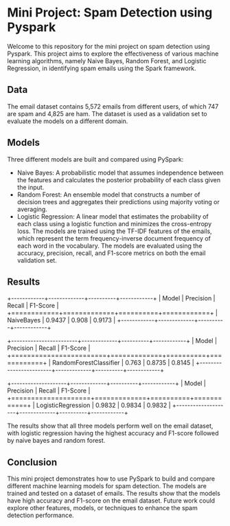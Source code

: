 # Mini Project: Spam Detection using Pyspark
Welcome to this repository for the mini project on spam detection using Pyspark. This project aims to explore the effectiveness of various machine learning algorithms, namely Naive Bayes, Random Forest, and Logistic Regression, in identifying spam emails using the Spark framework.
## Data
The email dataset contains 5,572 emails from different users, of which 747 are spam and 4,825 are ham. The dataset is used as a validation set to evaluate the models on a different domain.
## Models
Three different models are built and compared using PySpark:

* Naive Bayes: A probabilistic model that assumes independence between the features and calculates the posterior probability of each class given the input.
* Random Forest: An ensemble model that constructs a number of decision trees and aggregates their predictions using majority voting or averaging.
* Logistic Regression: A linear model that estimates the probability of each class using a logistic function and minimizes the cross-entropy loss.
The models are trained using the TF-IDF features of the emails, which represent the term frequency-inverse document frequency of each word in the vocabulary. The models are evaluated using the accuracy, precision, recall, and F1-score metrics on both the email validation set.
## Results
+------------+-------------+----------+------------+
| Model      |   Precision |   Recall |   F1-Score |
+============+=============+==========+============+
| NaiveBayes |      0.9437 |    0.908 |     0.9173 |
+------------+-------------+----------+------------+

+------------------------+-------------+----------+------------+
| Model                  |   Precision |   Recall |   F1-Score |
+========================+=============+==========+============+
| RandomForestClassifier |       0.763 |   0.8735 |     0.8145 |
+------------------------+-------------+----------+------------+

+--------------------+-------------+----------+------------+
| Model              |   Precision |   Recall |   F1-Score |
+====================+=============+==========+============+
| LogisticRegression |      0.9832 |   0.9834 |     0.9832 |
+--------------------+-------------+----------+------------+

The results show that all three models perform well on the email dataset, with logistic regression having the highest accuracy and F1-score followed by naive bayes and random forest.

## Conclusion
This mini project demonstrates how to use PySpark to build and compare different machine learning models for spam detection. The models are trained and tested on a dataset of emails. The results show that the models have high accuracy and F1-score on the email dataset. Future work could explore other features, models, or techniques to enhance the spam detection performance.


